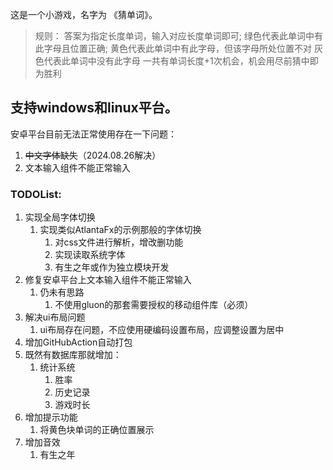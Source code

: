 这是一个小游戏，名字为 《猜单词》。
> 规则：
> 答案为指定长度单词，输入对应长度单词即可;
> 绿色代表此单词中有此字母且位置正确;
> 黄色代表此单词中有此字母，但该字母所处位置不对
> 灰色代表此单词中没有此字母
> 一共有单词长度+1次机会，机会用尽前猜中即为胜利

## 支持windows和linux平台。

安卓平台目前无法正常使用存在一下问题：

1. ~~中文字体缺失~~（2024.08.26解决）
2. 文本输入组件不能正常输入

### TODOList:

1. 实现全局字体切换
    1. 实现类似AtlantaFx的示例那般的字体切换
        1. 对css文件进行解析，增改删功能
        2. 实现读取系统字体
        3. 有生之年或作为独立模块开发
2. 修复安卓平台上文本输入组件不能正常输入
    1. 仍未有思路
        1. 不使用gluon的那套需要授权的移动组件库（必须）
3. 解决ui布局问题
    1. ui布局存在问题，不应使用硬编码设置布局，应调整设置为居中
4. 增加GitHubAction自动打包
5. 既然有数据库那就增加：
    1. 统计系统
        1. 胜率
        2. 历史记录
        3. 游戏时长
6. 增加提示功能
    1. 将黄色块单词的正确位置展示
7. 增加音效
    1. 有生之年